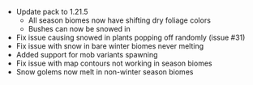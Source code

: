 - Update pack to 1.21.5
  - All season biomes now have shifting dry foliage colors
  - Bushes can now be snowed in
- Fix issue causing snowed in plants popping off randomly (issue #31)
- Fix issue with snow in bare winter biomes never melting
- Added support for mob variants spawning
- Fix issue with map contours not working in season biomes
- Snow golems now melt in non-winter season biomes
